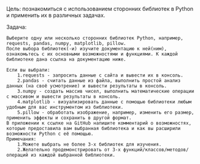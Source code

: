 Цель: познакомиться с использованием сторонних библиотек в Python и применить их в различных задачах.

Задача:

    Выберите одну или несколько сторонних библиотек Python, например, requests, pandas, numpy, matplotlib, pillow.
    После выбора библиотек(-и) изучите документацию к ней(ним), ознакомьтесь с их основными возможностями и функциями. К каждой библиотеке дана ссылка на документацию ниже.
    
    Если вы выбрали:
        1.requests - запросить данные с сайта и вывести их в консоль.
        2.pandas - считать данные из файла, выполнить простой анализ данных (на своё усмотрение) и вывести результаты в консоль.
        3.numpy - создать массив чисел, выполнить математические операции с массивом и вывести результаты в консоль.
        4.matplotlib - визуализировать данные с помощью библиотеки любым удобным для вас инструментом из библиотеки.
        5.pillow - обработать изображение, например, изменить его размер, применить эффекты и сохранить в другой формат.
    В приложении к ссылке на GitHub напишите комментарий о возможностях, которые предоставила вам выбранная библиотека и как вы расширили возможности Python с её помощью.
    Примечания:
        1.Можете выбрать не более 3-х библиотек для изучения.
        2.Желательно продемонстрировать от 3-х функций/классов/методов/операций из каждой выбранной библиотеки.
